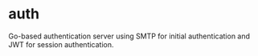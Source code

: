 # auth
Go-based authentication server using SMTP for initial authentication and JWT for session authentication.
